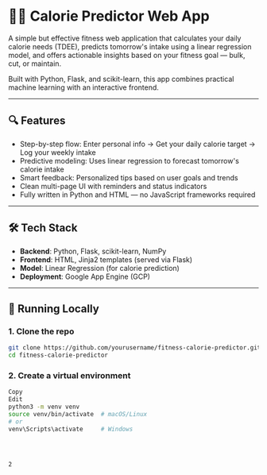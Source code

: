 # 🏋️‍♂️ Calorie Predictor Web App

A simple but effective fitness web application that calculates your daily calorie needs (TDEE), predicts tomorrow's intake using a linear regression model, and offers actionable insights based on your fitness goal — bulk, cut, or maintain.

Built with Python, Flask, and scikit-learn, this app combines practical machine learning with an interactive frontend.

---

## 🔍 Features

- Step-by-step flow: Enter personal info → Get your daily calorie target → Log your weekly intake
- Predictive modeling: Uses linear regression to forecast tomorrow's calorie intake
- Smart feedback: Personalized tips based on user goals and trends
- Clean multi-page UI with reminders and status indicators
- Fully written in Python and HTML — no JavaScript frameworks required

---

## 🛠️ Tech Stack

- **Backend**: Python, Flask, scikit-learn, NumPy
- **Frontend**: HTML, Jinja2 templates (served via Flask)
- **Model**: Linear Regression (for calorie prediction)
- **Deployment**: Google App Engine (GCP)

---

## 🚀 Running Locally

### 1. Clone the repo
```bash
git clone https://github.com/yourusername/fitness-calorie-predictor.git
cd fitness-calorie-predictor
```

### 2. Create a virtual environment
```bash
Copy
Edit
python3 -m venv venv
source venv/bin/activate  # macOS/Linux
# or
venv\Scripts\activate     # Windows




2
